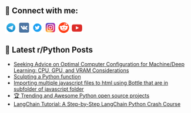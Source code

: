 ## 🔎 Connect with me:
[<img src="https://github.com/bullbesh/bullbesh/blob/main/images/Telegram.png" width="32" height="32" />](https://t.me/bullbesh)
[<img src="https://github.com/bullbesh/bullbesh/blob/main/images/VK.png" width="32" height="32" />](https://vk.com/bullbesh)
[<img src="https://github.com/bullbesh/bullbesh/blob/main/images/Twitter.png" width="32" height="32" />](https://twitter.com/bullbesh1)
[<img src="https://github.com/bullbesh/bullbesh/blob/main/images/Instagram.png" width="32" height="32" />](https://www.instagram.com/bullbesh)
[<img src="https://github.com/bullbesh/bullbesh/blob/main/images/Reddit.png" width="32" height="32" />](https://www.reddit.com/user/bullbesh)
[<img src="https://github.com/bullbesh/bullbesh/blob/main/images/YouTube.png" width="32" height="32" />](https://www.youtube.com/channel/UCtfjRs6uzgq5mfm8S06WTcg)

## 📕 Latest r/Python Posts
<!-- BLOG-POST-LIST:START -->
- [Seeking Advice on Optimal Computer Configuration for Machine/Deep Learning: CPU, GPU, and VRAM Considerations](https://www.reddit.com/r/Python/comments/13p3lpq/seeking_advice_on_optimal_computer_configuration/)
- [Sculpting a Python function](https://www.reddit.com/r/Python/comments/13p2a0v/sculpting_a_python_function/)
- [Importing multiple javascript files to html using Bottle that are in subfolder of javascript folder](https://www.reddit.com/r/Python/comments/13p0otf/importing_multiple_javascript_files_to_html_using/)
- [🏆 Trending and Awesome Python open source projects](https://www.reddit.com/r/Python/comments/13ox6ck/trending_and_awesome_python_open_source_projects/)
- [LangChain Tutorial: A Step-by-Step LangChain Python Crash Course](https://www.reddit.com/r/Python/comments/13owmh3/langchain_tutorial_a_stepbystep_langchain_python/)
<!-- BLOG-POST-LIST:END -->
